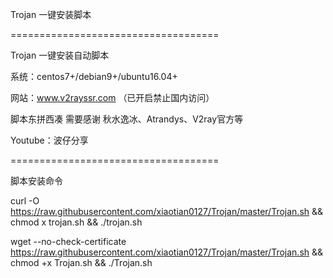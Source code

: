 Trojan 一键安装脚本

====================================

Trojan 一键安装自动脚本

系统：centos7+/debian9+/ubuntu16.04+

网站：www.v2rayssr.com （已开启禁止国内访问）

脚本东拼西凑 需要感谢 秋水逸冰、Atrandys、V2ray官方等

Youtube：波仔分享

====================================

脚本安装命令

curl -O https://raw.githubusercontent.com/xiaotian0127/Trojan/master/Trojan.sh && chmod  x trojan.sh && ./trojan.sh

wget --no-check-certificate https://raw.githubusercontent.com/xiaotian0127/Trojan/master/Trojan.sh && chmod +x Trojan.sh && ./Trojan.sh
